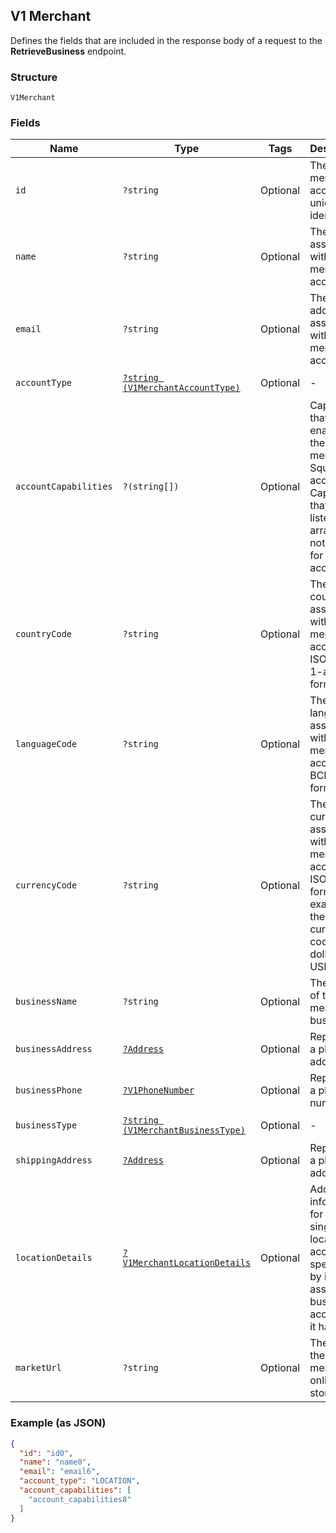 ## V1 Merchant

Defines the fields that are included in the response body of
a request to the **RetrieveBusiness** endpoint.

### Structure

`V1Merchant`

### Fields

| Name | Type | Tags | Description | Getter | Setter |
|  --- | --- | --- | --- | --- | --- |
| `id` | `?string` | Optional | The merchant account's unique identifier. | getId(): ?string | setId(?string id): void |
| `name` | `?string` | Optional | The name associated with the merchant account. | getName(): ?string | setName(?string name): void |
| `email` | `?string` | Optional | The email address associated with the merchant account. | getEmail(): ?string | setEmail(?string email): void |
| `accountType` | [`?string (V1MerchantAccountType)`](/doc/models/v1-merchant-account-type.md) | Optional | - | getAccountType(): ?string | setAccountType(?string accountType): void |
| `accountCapabilities` | `?(string[])` | Optional | Capabilities that are enabled for the merchant's Square account. Capabilities that are not listed in this array are not enabled for the account. | getAccountCapabilities(): ?array | setAccountCapabilities(?array accountCapabilities): void |
| `countryCode` | `?string` | Optional | The country associated with the merchant account, in ISO 3166-1-alpha-2 format. | getCountryCode(): ?string | setCountryCode(?string countryCode): void |
| `languageCode` | `?string` | Optional | The language associated with the merchant account, in BCP 47 format. | getLanguageCode(): ?string | setLanguageCode(?string languageCode): void |
| `currencyCode` | `?string` | Optional | The currency associated with the merchant account, in ISO 4217 format. For example, the currency code for US dollars is USD. | getCurrencyCode(): ?string | setCurrencyCode(?string currencyCode): void |
| `businessName` | `?string` | Optional | The name of the merchant's business. | getBusinessName(): ?string | setBusinessName(?string businessName): void |
| `businessAddress` | [`?Address`](/doc/models/address.md) | Optional | Represents a physical address. | getBusinessAddress(): ?Address | setBusinessAddress(?Address businessAddress): void |
| `businessPhone` | [`?V1PhoneNumber`](/doc/models/v1-phone-number.md) | Optional | Represents a phone number. | getBusinessPhone(): ?V1PhoneNumber | setBusinessPhone(?V1PhoneNumber businessPhone): void |
| `businessType` | [`?string (V1MerchantBusinessType)`](/doc/models/v1-merchant-business-type.md) | Optional | - | getBusinessType(): ?string | setBusinessType(?string businessType): void |
| `shippingAddress` | [`?Address`](/doc/models/address.md) | Optional | Represents a physical address. | getShippingAddress(): ?Address | setShippingAddress(?Address shippingAddress): void |
| `locationDetails` | [`?V1MerchantLocationDetails`](/doc/models/v1-merchant-location-details.md) | Optional | Additional information for a single-location account specified by its associated business account, if it has one. | getLocationDetails(): ?V1MerchantLocationDetails | setLocationDetails(?V1MerchantLocationDetails locationDetails): void |
| `marketUrl` | `?string` | Optional | The URL of the merchant's online store. | getMarketUrl(): ?string | setMarketUrl(?string marketUrl): void |

### Example (as JSON)

```json
{
  "id": "id0",
  "name": "name0",
  "email": "email6",
  "account_type": "LOCATION",
  "account_capabilities": [
    "account_capabilities8"
  ]
}
```

